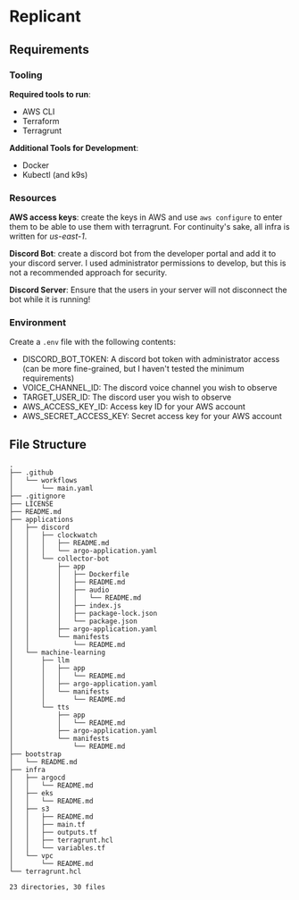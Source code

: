 # Replicant

## Requirements
### Tooling
__Required tools to run__:
* AWS CLI
* Terraform
* Terragrunt

__Additional Tools for Development__:
* Docker
* Kubectl (and k9s)


### Resources
__AWS access keys__: create the keys in AWS and use `aws configure` to enter them to be able to use them with terragrunt.  For continuity's sake, all infra is written for _us-east-1_.

__Discord Bot__: create a discord bot from the developer portal and add it to your discord server.  I used administrator permissions to develop, but this is not a recommended approach for security.

__Discord Server__: Ensure that the users in your server will not disconnect the bot while it is running!

### Environment
Create a `.env` file with the following contents:
* DISCORD_BOT_TOKEN: A discord bot token with administrator access (can be more fine-grained, but I haven't tested the minimum requirements)
* VOICE_CHANNEL_ID: The discord voice channel you wish to observe
* TARGET_USER_ID: The discord user you wish to observe
* AWS_ACCESS_KEY_ID: Access key ID for your AWS account
* AWS_SECRET_ACCESS_KEY: Secret access key for your AWS account

## File Structure
```
.
├── .github
│   └── workflows
│       └── main.yaml
├── .gitignore
├── LICENSE
├── README.md
├── applications
│   ├── discord
│   │   ├── clockwatch
│   │   │   ├── README.md
│   │   │   └── argo-application.yaml
│   │   └── collector-bot
│   │       ├── app
│   │       │   ├── Dockerfile
│   │       │   ├── README.md
│   │       │   ├── audio
│   │       │   │   └── README.md
│   │       │   ├── index.js
│   │       │   ├── package-lock.json
│   │       │   └── package.json
│   │       ├── argo-application.yaml
│   │       └── manifests
│   │           └── README.md
│   └── machine-learning
│       ├── llm
│       │   ├── app
│       │   │   └── README.md
│       │   ├── argo-application.yaml
│       │   └── manifests
│       │       └── README.md
│       └── tts
│           ├── app
│           │   └── README.md
│           ├── argo-application.yaml
│           └── manifests
│               └── README.md
├── bootstrap
│   └── README.md
├── infra
│   ├── argocd
│   │   └── README.md
│   ├── eks
│   │   └── README.md
│   ├── s3
│   │   ├── README.md
│   │   ├── main.tf
│   │   ├── outputs.tf
│   │   ├── terragrunt.hcl
│   │   └── variables.tf
│   └── vpc
│       └── README.md
└── terragrunt.hcl

23 directories, 30 files
```
